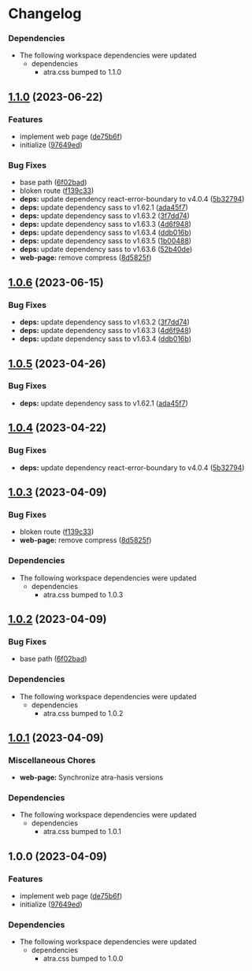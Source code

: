 # Changelog

### Dependencies

* The following workspace dependencies were updated
  * dependencies
    * atra.css bumped to 1.1.0

## [1.1.0](https://github.com/re-taro/atra.css/compare/web-page-v1.0.7...web-page-v1.1.0) (2023-06-22)


### Features

* implement web page ([de75b6f](https://github.com/re-taro/atra.css/commit/de75b6ffacd5ee9af8bab8686470269b824050fe))
* initialize ([97649ed](https://github.com/re-taro/atra.css/commit/97649ed5ecd59963364f7b0d42c0ccbeb2888e5d))


### Bug Fixes

* base path ([6f02bad](https://github.com/re-taro/atra.css/commit/6f02bad76bb9aa0b6444a28894c793bf07a63ac3))
* bloken route ([f139c33](https://github.com/re-taro/atra.css/commit/f139c3309911ec4b8bd7cdd9a4834c50c0ba57ee))
* **deps:** update dependency react-error-boundary to v4.0.4 ([5b32794](https://github.com/re-taro/atra.css/commit/5b3279400e475af4314c0946d1fde47d0f68dcf8))
* **deps:** update dependency sass to v1.62.1 ([ada45f7](https://github.com/re-taro/atra.css/commit/ada45f708aec73395f2b6457d31c973d7ef25205))
* **deps:** update dependency sass to v1.63.2 ([3f7dd74](https://github.com/re-taro/atra.css/commit/3f7dd74b33b7ed07eadc3d50e8532bf343207a6e))
* **deps:** update dependency sass to v1.63.3 ([4d6f948](https://github.com/re-taro/atra.css/commit/4d6f948f2e2821fd9abff5ef5424a9fdaa51c995))
* **deps:** update dependency sass to v1.63.4 ([ddb016b](https://github.com/re-taro/atra.css/commit/ddb016b772365bb1ba009b1ec0655bd0ed584c6e))
* **deps:** update dependency sass to v1.63.5 ([1b00488](https://github.com/re-taro/atra.css/commit/1b0048875d5156114d9ce60d1473468842799e33))
* **deps:** update dependency sass to v1.63.6 ([52b40de](https://github.com/re-taro/atra.css/commit/52b40de71a0cf290cf75d50001297977011e9b93))
* **web-page:** remove compress ([8d5825f](https://github.com/re-taro/atra.css/commit/8d5825fdf07f26cca884a49ad29f27ce19dbb95d))

## [1.0.6](https://github.com/re-taro/atra.css/compare/web-page-v1.0.5...web-page-v1.0.6) (2023-06-15)


### Bug Fixes

* **deps:** update dependency sass to v1.63.2 ([3f7dd74](https://github.com/re-taro/atra.css/commit/3f7dd74b33b7ed07eadc3d50e8532bf343207a6e))
* **deps:** update dependency sass to v1.63.3 ([4d6f948](https://github.com/re-taro/atra.css/commit/4d6f948f2e2821fd9abff5ef5424a9fdaa51c995))
* **deps:** update dependency sass to v1.63.4 ([ddb016b](https://github.com/re-taro/atra.css/commit/ddb016b772365bb1ba009b1ec0655bd0ed584c6e))

## [1.0.5](https://github.com/re-taro/atra.css/compare/web-page-v1.0.4...web-page-v1.0.5) (2023-04-26)


### Bug Fixes

* **deps:** update dependency sass to v1.62.1 ([ada45f7](https://github.com/re-taro/atra.css/commit/ada45f708aec73395f2b6457d31c973d7ef25205))

## [1.0.4](https://github.com/re-taro/atra.css/compare/web-page-v1.0.3...web-page-v1.0.4) (2023-04-22)


### Bug Fixes

* **deps:** update dependency react-error-boundary to v4.0.4 ([5b32794](https://github.com/re-taro/atra.css/commit/5b3279400e475af4314c0946d1fde47d0f68dcf8))

## [1.0.3](https://github.com/re-taro/atra.css/compare/web-page-v1.0.2...web-page-v1.0.3) (2023-04-09)

### Bug Fixes

- bloken route ([f139c33](https://github.com/re-taro/atra.css/commit/f139c3309911ec4b8bd7cdd9a4834c50c0ba57ee))
- **web-page:** remove compress ([8d5825f](https://github.com/re-taro/atra.css/commit/8d5825fdf07f26cca884a49ad29f27ce19dbb95d))

### Dependencies

- The following workspace dependencies were updated
  - dependencies
    - atra.css bumped to 1.0.3

## [1.0.2](https://github.com/re-taro/atra.css/compare/web-page-v1.0.1...web-page-v1.0.2) (2023-04-09)

### Bug Fixes

- base path ([6f02bad](https://github.com/re-taro/atra.css/commit/6f02bad76bb9aa0b6444a28894c793bf07a63ac3))

### Dependencies

- The following workspace dependencies were updated
  - dependencies
    - atra.css bumped to 1.0.2

## [1.0.1](https://github.com/re-taro/atra.css/compare/web-page-v1.0.0...web-page-v1.0.1) (2023-04-09)

### Miscellaneous Chores

- **web-page:** Synchronize atra-hasis versions

### Dependencies

- The following workspace dependencies were updated
  - dependencies
    - atra.css bumped to 1.0.1

## 1.0.0 (2023-04-09)

### Features

- implement web page ([de75b6f](https://github.com/re-taro/atra.css/commit/de75b6ffacd5ee9af8bab8686470269b824050fe))
- initialize ([97649ed](https://github.com/re-taro/atra.css/commit/97649ed5ecd59963364f7b0d42c0ccbeb2888e5d))

### Dependencies

- The following workspace dependencies were updated
  - dependencies
    - atra.css bumped to 1.0.0
